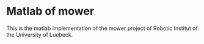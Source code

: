 # Matlab of mower
This is the matlab implementation of the mower project of Robotic Institut of the University of Luebeck.
